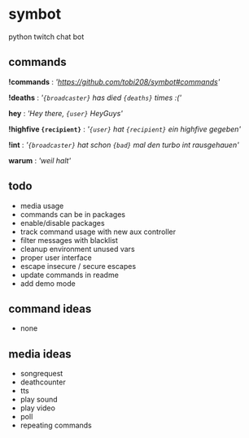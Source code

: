 # symbot
python twitch chat bot

## commands
**!commands** : _'https://github.com/tobi208/symbot#commands'_

**!deaths** : _'`{broadcaster}` has died `{deaths}` times :('_

**hey** : _'Hey there, `{user}` HeyGuys'_

**!highfive `{recipient}`** : _'`{user}` hat `{recipient}` ein highfive gegeben'_

**!int** : _'`{broadcaster}` hat schon `{bad}` mal den turbo int rausgehauen'_

**warum** : _'weil halt'_

## todo
- media usage
- commands can be in packages
- enable/disable packages
- track command usage with new aux controller
- filter messages with blacklist
- cleanup environment unused vars
- proper user interface
- escape insecure / secure escapes
- update commands in readme
- add demo mode

## command ideas
- none

## media ideas
- songrequest
- deathcounter
- tts
- play sound
- play video
- poll
- repeating commands